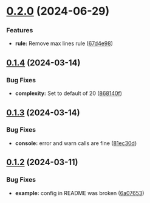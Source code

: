 # [0.2.0](https://github.com/technologiestiftung/eslint-config/compare/v0.1.4...v0.2.0) (2024-06-29)


### Features

* **rule:** Remove max lines rule ([67d4e98](https://github.com/technologiestiftung/eslint-config/commit/67d4e98b9ce45da9e44d0f95182de6b6210b7df8))

## [0.1.4](https://github.com/technologiestiftung/eslint-config/compare/v0.1.3...v0.1.4) (2024-03-14)


### Bug Fixes

* **complexity:** Set to default of 20 ([868140f](https://github.com/technologiestiftung/eslint-config/commit/868140f333d9ef2a1e7ea24a072d13a9770d1fc6))

## [0.1.3](https://github.com/technologiestiftung/eslint-config/compare/v0.1.2...v0.1.3) (2024-03-14)


### Bug Fixes

* **console:** error and warn calls are fine ([81ec30d](https://github.com/technologiestiftung/eslint-config/commit/81ec30d8dbf4d1e02d89152f0b0d3a6c33a87bfd))

## [0.1.2](https://github.com/technologiestiftung/eslint-config/compare/v0.1.1...v0.1.2) (2024-03-11)


### Bug Fixes

* **example:** config in README was broken ([6a07653](https://github.com/technologiestiftung/eslint-config/commit/6a07653dec158e311245f64075c24c7b5c83d664))
